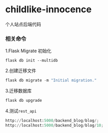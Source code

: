 # childlike-innocence
个人站点后端代码

### 相关命令

1.Flask Migrate 初始化
```
flask db init --multidb
```

2.创建迁移文件
```python
flask db migrate -m "Initial migration."
```

3.迁移数据库
```python
flask db upgrade
```

4.测试`rest_api`
```python
http://localhost:5000/backend_blog/blog/;
http://localhost:5000/backend_blog/blog/10;
```
